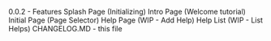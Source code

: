 0.0.2 - Features
    Splash Page (Initializing)
    Intro Page (Welcome tutorial)
    Initial Page (Page Selector)
    Help Page (WIP - Add Help)
    Help List (WIP - List Helps)
    CHANGELOG.MD - this file